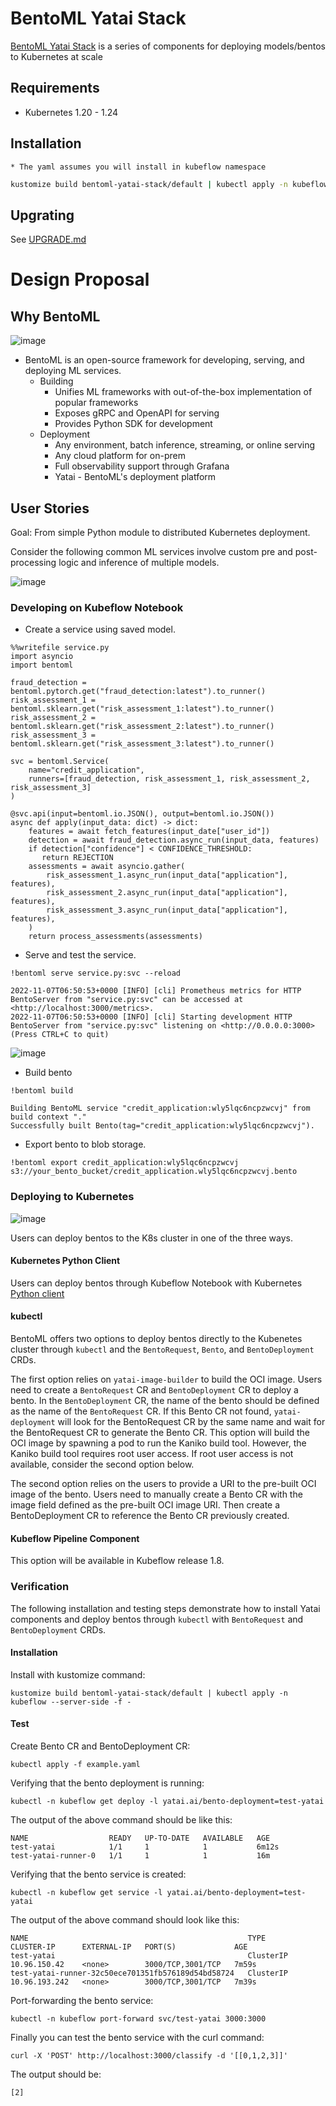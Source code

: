 # BentoML Yatai Stack

[BentoML Yatai Stack](https://github.com/bentoml/yatai-deployment) is a series of components for deploying models/bentos to Kubernetes at scale

## Requirements

* Kubernetes 1.20 - 1.24

## Installation

    * The yaml assumes you will install in kubeflow namespace

```bash
kustomize build bentoml-yatai-stack/default | kubectl apply -n kubeflow --server-side -f -
```

## Upgrating

See [UPGRADE.md](UPGRADE.md)

# Design Proposal

## Why BentoML

![image](https://user-images.githubusercontent.com/861225/212856116-bf873dc8-7da3-4484-9f33-e401e34a82dc.png)

- BentoML is an open-source framework for developing, serving, and deploying ML services.
    - Building
        - Unifies ML frameworks with out-of-the-box implementation of popular frameworks
        - Exposes gRPC and OpenAPI for serving
        - Provides Python SDK for development
    - Deployment
        - Any environment, batch inference, streaming, or online serving
        - Any cloud platform for on-prem
        - Full observability support through Grafana
        - Yatai - BentoML's deployment platform

## User Stories

Goal: From simple Python module to distributed Kubernetes deployment.

Consider the following common ML services involve custom pre and post-processing logic and inference of multiple models.

![image](https://user-images.githubusercontent.com/861225/212856456-866125c8-2bf3-42d4-b031-3c7d89c07f37.png)

### Developing on Kubeflow Notebook

- Create a service using saved model.

```
%%writefile service.py
import asyncio
import bentoml

fraud_detection = bentoml.pytorch.get("fraud_detection:latest").to_runner()
risk_assessment_1 = bentoml.sklearn.get("risk_assessment_1:latest").to_runner()
risk_assessment_2 = bentoml.sklearn.get("risk_assessment_2:latest").to_runner()
risk_assessment_3 = bentoml.sklearn.get("risk_assessment_3:latest").to_runner()

svc = bentoml.Service(
    name="credit_application",
    runners=[fraud_detection, risk_assessment_1, risk_assessment_2, risk_assessment_3]
)

@svc.api(input=bentoml.io.JSON(), output=bentoml.io.JSON())
async def apply(input_data: dict) -> dict:
    features = await fetch_features(input_date["user_id"])
    detection = await fraud_detection.async_run(input_data, features)
    if detection["confidence"] < CONFIDENCE_THRESHOLD:
       return REJECTION
    assessments = await asyncio.gather(
        risk_assessment_1.async_run(input_data["application"], features),
        risk_assessment_2.async_run(input_data["application"], features),
        risk_assessment_3.async_run(input_data["application"], features),
    )
    return process_assessments(assessments)

```

- Serve and test the service.
    
```
!bentoml serve service.py:svc --reload

2022-11-07T06:50:53+0000 [INFO] [cli] Prometheus metrics for HTTP BentoServer from "service.py:svc" can be accessed at <http://localhost:3000/metrics>.
2022-11-07T06:50:53+0000 [INFO] [cli] Starting development HTTP BentoServer from "service.py:svc" listening on <http://0.0.0.0:3000> (Press CTRL+C to quit)

```
    
![image](https://user-images.githubusercontent.com/861225/212856978-c8a24c4b-bc5b-4706-887e-81f5be914938.png)

- Build bento
    
```
!bentoml build

Building BentoML service "credit_application:wly5lqc6ncpzwcvj" from build context "."
Successfully built Bento(tag="credit_application:wly5lqc6ncpzwcvj").
```

- Export bento to blob storage.

```
!bentoml export credit_application:wly5lqc6ncpzwcvj s3://your_bento_bucket/credit_application.wly5lqc6ncpzwcvj.bento
```

### Deploying to Kubernetes

![image](https://user-images.githubusercontent.com/861225/212857708-f96c9877-bb89-4afa-930a-1d2cb0300520.png)

Users can deploy bentos to the K8s cluster in one of the three ways.

#### Kubernetes Python Client

Users can deploy bentos through Kubeflow Notebook with Kubernetes [Python client](https://github.com/kubernetes-client/python)

#### kubectl

BentoML offers two options to deploy bentos directly to the Kubenetes cluster through `kubectl` and the `BentoRequest`, `Bento`, and `BentoDeployment` CRDs.

The first option relies on `yatai-image-builder` to build the OCI image. Users need to create a `BentoRequest` CR and `BentoDeployment` CR to deploy a bento. In the `BentoDeployment` CR, the name of the bento should be defined as the name of the `BentoRequest` CR. If this Bento CR not found, `yatai-deployment` will look for the BentoRequest CR by the same name and wait for the BentoRequest CR to generate the Bento CR. This option will build the OCI image by spawning a pod to run the Kaniko build tool. However, the Kaniko build tool requires root user access. If root user access is not available, consider the second option below.

The second option relies on the users to provide a URI to the pre-built OCI image of the bento. Users need to manually create a Bento CR with the image field defined as the pre-built OCI image URI. Then create a BentoDeployment CR to reference the Bento CR previously created.

#### Kubeflow Pipeline Component

This option will be available in Kubeflow release 1.8.

### Verification

The following installation and testing steps demonstrate how to install Yatai components and deploy bentos through `kubectl` with `BentoRequest` and `BentoDeployment` CRDs.

#### Installation

Install with kustomize command:

```
kustomize build bentoml-yatai-stack/default | kubectl apply -n kubeflow --server-side -f -
```

#### Test

Create Bento CR and BentoDeployment CR:

```
kubectl apply -f example.yaml
```

Verifying that the bento deployment is running:

```
kubectl -n kubeflow get deploy -l yatai.ai/bento-deployment=test-yatai
```

The output of the above command should be like this:

```
NAME                  READY   UP-TO-DATE   AVAILABLE   AGE
test-yatai            1/1     1            1           6m12s
test-yatai-runner-0   1/1     1            1           16m
```

Verifying that the bento service is created:

```
kubectl -n kubeflow get service -l yatai.ai/bento-deployment=test-yatai
```

The output of the above command should look like this:

```
NAME                                                 TYPE        CLUSTER-IP      EXTERNAL-IP   PORT(S)             AGE
test-yatai                                           ClusterIP   10.96.150.42    <none>        3000/TCP,3001/TCP   7m59s
test-yatai-runner-32c50ece701351fb576189d54bd58724   ClusterIP   10.96.193.242   <none>        3000/TCP,3001/TCP   7m39s
```

Port-forwarding the bento service:

```
kubectl -n kubeflow port-forward svc/test-yatai 3000:3000
```

Finally you can test the bento service with the curl command:

```
curl -X 'POST' http://localhost:3000/classify -d '[[0,1,2,3]]'
```

The output should be:

```
[2]
```
